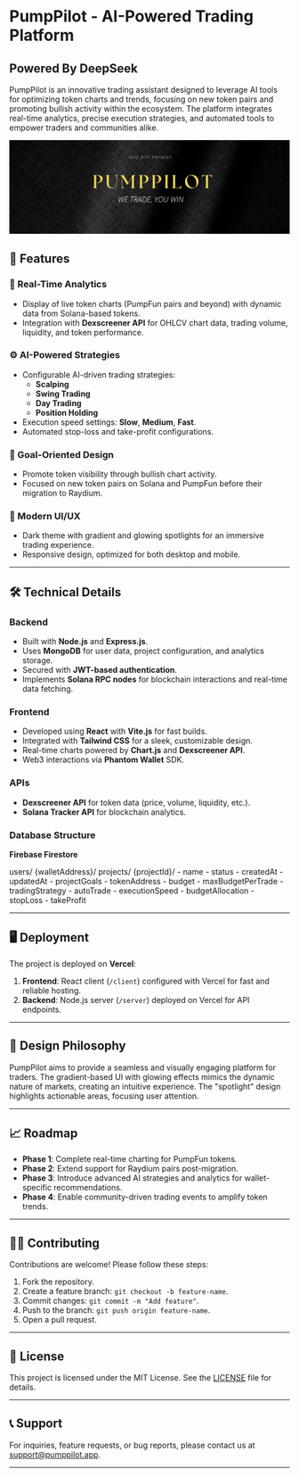 # PumpPilot - AI-Powered Trading Platform

## Powered By DeepSeek

PumpPilot is an innovative trading assistant designed to leverage AI tools for optimizing token charts and trends, focusing on new token pairs and promoting bullish activity within the ecosystem. The platform integrates real-time analytics, precise execution strategies, and automated tools to empower traders and communities alike.

![PumpPilot](icons/pumppilot.png)


## 🚀 Features

### 🔎 Real-Time Analytics
- Display of live token charts (PumpFun pairs and beyond) with dynamic data from Solana-based tokens.
- Integration with **Dexscreener API** for OHLCV chart data, trading volume, liquidity, and token performance.

### ⚙️ AI-Powered Strategies
- Configurable AI-driven trading strategies:
  - **Scalping**
  - **Swing Trading**
  - **Day Trading**
  - **Position Holding**
- Execution speed settings: **Slow**, **Medium**, **Fast**.
- Automated stop-loss and take-profit configurations.

### 🎯 Goal-Oriented Design
- Promote token visibility through bullish chart activity.
- Focused on new token pairs on Solana and PumpFun before their migration to Raydium.

### 🌈 Modern UI/UX
- Dark theme with gradient and glowing spotlights for an immersive trading experience.
- Responsive design, optimized for both desktop and mobile.

---

## 🛠️ Technical Details

### Backend
- Built with **Node.js** and **Express.js**.
- Uses **MongoDB** for user data, project configuration, and analytics storage.
- Secured with **JWT-based authentication**.
- Implements **Solana RPC nodes** for blockchain interactions and real-time data fetching.

### Frontend
- Developed using **React** with **Vite.js** for fast builds.
- Integrated with **Tailwind CSS** for a sleek, customizable design.
- Real-time charts powered by **Chart.js** and **Dexscreener API**.
- Web3 interactions via **Phantom Wallet** SDK.

### APIs
- **Dexscreener API** for token data (price, volume, liquidity, etc.).
- **Solana Tracker API** for blockchain analytics.

### Database Structure
**Firebase Firestore**

users/ {walletAddress}/ projects/ {projectId}/ - name - status - createdAt - updatedAt - projectGoals - tokenAddress - budget - maxBudgetPerTrade - tradingStrategy - autoTrade - executionSpeed - budgetAllocation - stopLoss - takeProfit


---

## 🖥️ Deployment

The project is deployed on **Vercel**:
1. **Frontend**: React client (`/client`) configured with Vercel for fast and reliable hosting.
2. **Backend**: Node.js server (`/server`) deployed on Vercel for API endpoints.

---

## 🌟 Design Philosophy

PumpPilot aims to provide a seamless and visually engaging platform for traders. The gradient-based UI with glowing effects mimics the dynamic nature of markets, creating an intuitive experience. The "spotlight" design highlights actionable areas, focusing user attention.

---

## 📈 Roadmap

- **Phase 1**: Complete real-time charting for PumpFun tokens.
- **Phase 2**: Extend support for Raydium pairs post-migration.
- **Phase 3**: Introduce advanced AI strategies and analytics for wallet-specific recommendations.
- **Phase 4**: Enable community-driven trading events to amplify token trends.

---

## 🧑‍💻 Contributing

Contributions are welcome! Please follow these steps:
1. Fork the repository.
2. Create a feature branch: `git checkout -b feature-name`.
3. Commit changes: `git commit -m "Add feature"`.
4. Push to the branch: `git push origin feature-name`.
5. Open a pull request.

---

## 📜 License

This project is licensed under the MIT License. See the [LICENSE](LICENSE) file for details.

---

## 📞 Support

For inquiries, feature requests, or bug reports, please contact us at [support@pumppilot.app](mailto:support@pumppilot.app).

---
